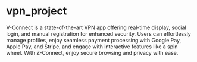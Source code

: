 # vpn_project

V-Connect is a state-of-the-art VPN app offering real-time display, social login, and manual registration for enhanced security. Users can effortlessly manage profiles, enjoy seamless payment processing with Google Pay, Apple Pay, and Stripe, and engage with interactive features like a spin wheel. With Z-Connect, enjoy secure browsing and privacy with ease.
